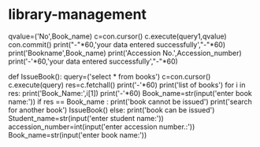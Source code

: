 # library-management
qvalue=('No',Book_name)
c=con.cursor()
c.execute(query1,qvalue)
con.commit()
print("-"*60,'your data entered successfully',"-"*60)
print('Bookname',Book_name)
print('Accession No.',Accession_number)
print('-'*60,'your data entered successfully',"-"*60)

def IssueBook():
query=('select * from books')
c=con.cursor()
c.execute(query)
res=c.fetchall()
print('-'*60)
print('list of books')
for i in res:
   print('Book_Name:',i[1])
print('-'*60)
Book_name=str(input('enter book name:'))
if res == Book_name :
   print('book cannot be issued')
   print('search for another book')
   IssueBook()
else:
   print('book can be issued')
   Student_name=str(input('enter student name:'))
   accession_number=int(input('enter accession number.:'))
   Book_name=str(input('enter book name:'))
   
   
